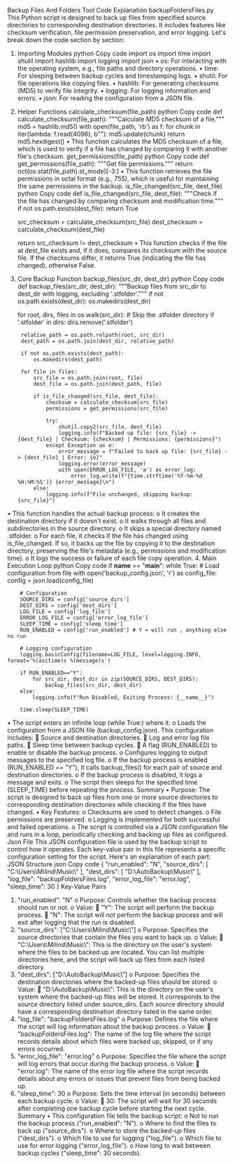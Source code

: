 Backup Files And Folders Tool
Code Explanation
backupFoldersFiles.py
This Python script is designed to back up files from specified source directories to corresponding destination directories. It includes features like checksum verification, file permission preservation, and error logging. Let's break down the code section by section:
1. Importing Modules
python
Copy code
import os
import time
import shutil
import hashlib
import logging
import json
•	os: For interacting with the operating system, e.g., file paths and directory operations.
•	time: For sleeping between backup cycles and timestamping logs.
•	shutil: For file operations like copying files.
•	hashlib: For generating checksums (MD5) to verify file integrity.
•	logging: For logging information and errors.
•	json: For reading the configuration from a JSON file.
2. Helper Functions
calculate_checksum(file_path)
python
Copy code
def calculate_checksum(file_path):
    """Calculate MD5 checksum of a file."""
    md5 = hashlib.md5()
    with open(file_path, 'rb') as f:
        for chunk in iter(lambda: f.read(4096), b""):
            md5.update(chunk)
    return md5.hexdigest()
•	This function calculates the MD5 checksum of a file, which is used to verify if a file has changed by comparing it with another file's checksum.
get_permissions(file_path)
python
Copy code
def get_permissions(file_path):
    """Get file permissions."""
    return oct(os.stat(file_path).st_mode)[-3:]
•	This function retrieves the file permissions in octal format (e.g., 755), which is useful for maintaining the same permissions in the backup.
is_file_changed(src_file, dest_file)
python
Copy code
def is_file_changed(src_file, dest_file):
    """Check if the file has changed by comparing checksum and modification time."""
    if not os.path.exists(dest_file):
        return True
    
    src_checksum = calculate_checksum(src_file)
    dest_checksum = calculate_checksum(dest_file)
    
    return src_checksum != dest_checksum
•	This function checks if the file at dest_file exists and, if it does, compares its checksum with the source file. If the checksums differ, it returns True (indicating the file has changed), otherwise False.
3. Core Backup Function
backup_files(src_dir, dest_dir)
python
Copy code
def backup_files(src_dir, dest_dir):
    """Backup files from src_dir to dest_dir with logging, excluding '.stfolder'."""
    if not os.path.exists(dest_dir):
        os.makedirs(dest_dir)
    
    for root, dirs, files in os.walk(src_dir):
        # Skip the .stfolder directory
        if '.stfolder' in dirs:
            dirs.remove('.stfolder')
        
        relative_path = os.path.relpath(root, src_dir)
        dest_path = os.path.join(dest_dir, relative_path)
        
        if not os.path.exists(dest_path):
            os.makedirs(dest_path)
        
        for file in files:
            src_file = os.path.join(root, file)
            dest_file = os.path.join(dest_path, file)
            
            if is_file_changed(src_file, dest_file):
                checksum = calculate_checksum(src_file)
                permissions = get_permissions(src_file)
                
                try:
                    shutil.copy2(src_file, dest_file)
                    logging.info(f"Backed up file: {src_file} -> {dest_file} | Checksum: {checksum} | Permissions: {permissions}")
                except Exception as e:
                    error_message = f"Failed to back up file: {src_file} -> {dest_file} | Error: {e}"
                    logging.error(error_message)
                    with open(ERROR_LOG_FILE, 'a') as error_log:
                        error_log.write(f"{time.strftime('%Y-%m-%d %H:%M:%S')} {error_message}\n")
            else:
                logging.info(f"File unchanged, skipping backup: {src_file}")
•	This function handles the actual backup process:
o	It creates the destination directory if it doesn't exist.
o	It walks through all files and subdirectories in the source directory.
o	It skips a special directory named .stfolder.
o	For each file, it checks if the file has changed using is_file_changed. If so, it backs up the file by copying it to the destination directory, preserving the file's metadata (e.g., permissions and modification time).
o	It logs the success or failure of each file copy operation.
4. Main Execution Loop
python
Copy code
if __name__ == "__main__":
    while True:
        # Load configuration from file
        with open('backup_config.json', 'r') as config_file:
            config = json.load(config_file)

        # Configuration
        SOURCE_DIRS = config['source_dirs']
        DEST_DIRS = config['dest_dirs']
        LOG_FILE = config['log_file']
        ERROR_LOG_FILE = config['error_log_file']
        SLEEP_TIME = config['sleep_time']
        RUN_ENABLED = config['run_enabled'] # Y = will run , anything else no run

        # Logging configuration
        logging.basicConfig(filename=LOG_FILE, level=logging.INFO, format='%(asctime)s %(message)s')

        if RUN_ENABLED=="Y":
            for src_dir, dest_dir in zip(SOURCE_DIRS, DEST_DIRS):
                backup_files(src_dir, dest_dir)
        else:
            logging.info(f"Run Disabled, Exiting Process: {__name__}")
        
        time.sleep(SLEEP_TIME)
•	The script enters an infinite loop (while True:) where it:
o	Loads the configuration from a JSON file (backup_config.json). This configuration includes:
	Source and destination directories.
	Log and error log file paths.
	Sleep time between backup cycles.
	A flag (RUN_ENABLED) to enable or disable the backup process.
o	Configures logging to output messages to the specified log file.
o	If the backup process is enabled (RUN_ENABLED == "Y"), it calls backup_files() for each pair of source and destination directories.
o	If the backup process is disabled, it logs a message and exits.
o	The script then sleeps for the specified time (SLEEP_TIME) before repeating the process.
Summary
•	Purpose: The script is designed to back up files from one or more source directories to corresponding destination directories while checking if the files have changed.
•	Key Features:
o	Checksums are used to detect changes.
o	File permissions are preserved.
o	Logging is implemented for both successful and failed operations.
o	The script is controlled via a JSON configuration file and runs in a loop, periodically checking and backing up files as configured.
Json File
This JSON configuration file is used by the backup script to control how it operates. Each key-value pair in this file represents a specific configuration setting for the script. Here's an explanation of each part:
JSON Structure
json
Copy code
{
    "run_enabled": "N",
    "source_dirs": [
        "C:\\Users\\Milind\\Music\\"
    ],
    "dest_dirs": [
        "D:\\AutoBackup\\Music\\"
    ],
    "log_file": "backupFoldersFiles.log",
    "error_log_file": "error.log",
    "sleep_time": 30
}
Key-Value Pairs
1.	"run_enabled": "N"
o	Purpose: Controls whether the backup process should run or not.
o	Value:
	"Y": The script will perform the backup process.
	"N": The script will not perform the backup process and will exit after logging that the run is disabled.
2.	"source_dirs": ["C:\\Users\\Milind\\Music\\"]
o	Purpose: Specifies the source directories that contain the files you want to back up.
o	Value:
	"C:\\Users\\Milind\\Music\\": This is the directory on the user's system where the files to be backed up are located. You can list multiple directories here, and the script will back up files from each listed directory.
3.	"dest_dirs": ["D:\\AutoBackup\\Music\\"]
o	Purpose: Specifies the destination directories where the backed-up files should be stored.
o	Value:
	"D:\\AutoBackup\\Music\\": This is the directory on the user's system where the backed-up files will be stored. It corresponds to the source directory listed under source_dirs. Each source directory should have a corresponding destination directory listed in the same order.
4.	"log_file": "backupFoldersFiles.log"
o	Purpose: Defines the file where the script will log information about the backup process.
o	Value:
	"backupFoldersFiles.log": The name of the log file where the script records details about which files were backed up, skipped, or if any errors occurred.
5.	"error_log_file": "error.log"
o	Purpose: Specifies the file where the script will log errors that occur during the backup process.
o	Value:
	"error.log": The name of the error log file where the script records details about any errors or issues that prevent files from being backed up.
6.	"sleep_time": 30
o	Purpose: Sets the time interval (in seconds) between each backup cycle.
o	Value:
	30: The script will wait for 30 seconds after completing one backup cycle before starting the next cycle.
Summary
•	This configuration file tells the backup script:
o	Not to run the backup process ("run_enabled": "N").
o	Where to find the files to back up ("source_dirs").
o	Where to store the backed-up files ("dest_dirs").
o	Which file to use for logging ("log_file").
o	Which file to use for error logging ("error_log_file").
o	How long to wait between backup cycles ("sleep_time": 30 seconds).

